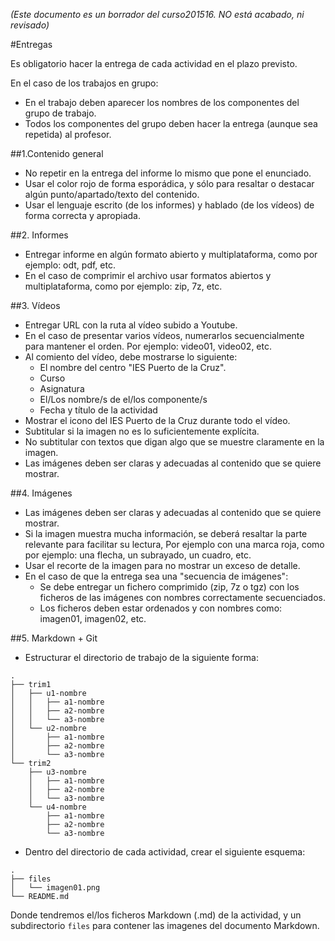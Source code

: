 
*(Este documento es un borrador del curso201516. NO está acabado, ni revisado)*

#Entregas

Es obligatorio hacer la entrega de cada actividad en el plazo previsto.

En el caso de los trabajos en grupo:
* En el trabajo deben aparecer los nombres de los componentes del grupo de trabajo.
* Todos los componentes del grupo deben hacer la entrega (aunque sea repetida) al profesor.

##1.Contenido general

* No repetir en la entrega del informe lo mismo que pone el enunciado.
* Usar el color rojo de forma esporádica, y sólo para resaltar o destacar
algún punto/apartado/texto del contenido.
* Usar el lenguaje escrito (de los informes) y hablado (de los vídeos) 
de forma correcta y apropiada.

##2. Informes

* Entregar informe en algún formato abierto y multiplataforma, como por ejemplo:
odt, pdf, etc.
* En el caso de comprimir el archivo usar formatos abiertos y multiplataforma,
como por ejemplo: zip, 7z, etc.

##3. Vídeos

* Entregar URL con la ruta al vídeo subido a Youtube.
* En el caso de presentar varios vídeos, numerarlos secuencialmente para mantener el orden.
Por ejemplo: video01, video02, etc.
* Al comiento del vídeo, debe mostrarse lo siguiente:
    * El nombre del centro "IES Puerto de la Cruz".
    * Curso
    * Asignatura
    * El/Los nombre/s de el/los componente/s
    * Fecha y título de la actividad
* Mostrar el icono del IES Puerto de la Cruz durante todo el vídeo.
* Subtitular si la imagen no es lo suficientemente explícita.
* No subtitular con textos que digan algo que se muestre claramente en la imagen.
* Las imágenes deben ser claras y adecuadas al contenido que se quiere mostrar.

##4. Imágenes

* Las imágenes deben ser claras y adecuadas al contenido que se quiere mostrar.
* Si la imagen muestra mucha información, se deberá resaltar la parte relevante
para facilitar su lectura, Por ejemplo con una marca roja, como por ejemplo:
una flecha, un subrayado, un cuadro, etc.
* Usar el recorte de la imagen para no mostrar un exceso de detalle.
* En el caso de que la entrega sea una "secuencia de imágenes":
    * Se debe entregar un fichero comprimido (zip, 7z o tgz) con los 
    ficheros de las imágenes con nombres correctamente secuenciados.
    * Los ficheros deben estar ordenados y con nombres como: imagen01, imagen02, etc.

##5. Markdown + Git

* Estructurar el directorio de trabajo de la siguiente forma:
```
.
├── trim1
│   ├── u1-nombre
│   │   ├── a1-nombre
│   │   ├── a2-nombre
│   │   └── a3-nombre
│   └── u2-nombre
│       ├── a1-nombre
│       ├── a2-nombre
│       └── a3-nombre
└── trim2
    ├── u3-nombre
    │   ├── a1-nombre
    │   ├── a2-nombre
    │   └── a3-nombre
    └── u4-nombre
        ├── a1-nombre
        ├── a2-nombre
        └── a3-nombre
```
* Dentro del directorio de cada actividad, crear el siguiente esquema:
```
.
├── files
│   └── imagen01.png
└── README.md
```
Donde tendremos el/los ficheros Markdown (.md) de la actividad, y un
subdirectorio `files` para contener las imagenes del documento Markdown.
